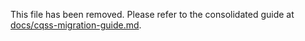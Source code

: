 This file has been removed. Please refer to the consolidated guide at [docs/cqss-migration-guide.md](docs/cqss-migration-guide.md).
